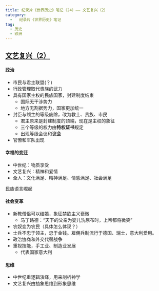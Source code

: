 ```yaml
---
title: 纪录片《世界历史》笔记（24）—— 文艺复兴（2）
category:
  -   纪录片《世界历史》笔记
tag: 
  - 历史
  - 欧洲
---
```


## [文艺复兴（2）](https://www.bilibili.com/bangumi/play/ep517750/)

#### 政治
- 市民与君主联盟(？)
- 行政管理取代贵族的武力
- 具有国家主权的民族国家，封建制度结束
  - 国际无干涉势力
  - 地方无割据势力，国家更加统一
- 封臣与领主的等级废除，改为教士、贵族、市民
  - 君主原来是封建制度的顶端，现在是主权的象征
  - 三个等级的权力由**特权证书**规定
  - 出现等级会议和**议会**
- 官僚和军队出现

#### 幸福的变迁
- 中世纪：物质享受
- 文艺复兴：精神和爱情
- 全人：文化满足、精神满足、情感满足、社会满足

民族语言崛起

#### 社会变革
- 新教僧侣可以结婚，象征禁欲主义衰微
  - 马丁路德：“天下的父亲为婴儿洗尿布时，上帝都将微笑”
- 农奴变为农民（具体怎么体现？）
- 士兵不忠于领主，忠于金钱。雇佣兵制流行于德国、瑞士，意大利爱用。
- 政治协商和外交代替战争
- 重视技能，手工业、制造业发展
  - 代表国家意大利

#### 思维
- 中世纪重逻辑演绎，用来剖析神学
- 文艺复兴由抽象思维到形象思维